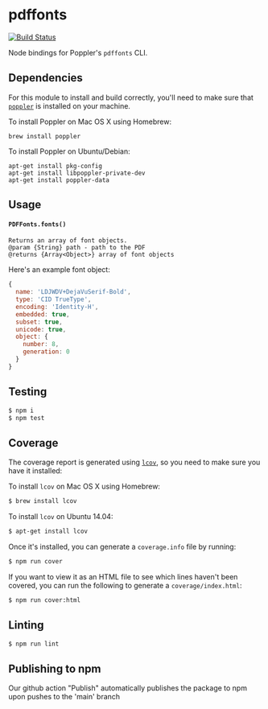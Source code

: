 # pdffonts

[![Build Status](https://github.com/lob/pdffonts/actions/workflows/ci.yaml/badge.svg)](https://github.com/lob/pdffonts/actions/workflows/ci.yaml)

Node bindings for Poppler's `pdffonts` CLI.

## Dependencies

For this module to install and build correctly, you'll need to make sure that [`poppler`](https://poppler.freedesktop.org/) is installed on your machine.

To install Poppler on Mac OS X using Homebrew:

```
brew install poppler
```

To install Poppler on Ubuntu/Debian:

```
apt-get install pkg-config
apt-get install libpoppler-private-dev
apt-get install poppler-data
```

## Usage

#### `PDFFonts.fonts()`

```
Returns an array of font objects.
@param {String} path - path to the PDF
@returns {Array<Object>} array of font objects
```

Here's an example font object:

```js
{
  name: 'LDJWDV+DejaVuSerif-Bold',
  type: 'CID TrueType',
  encoding: 'Identity-H',
  embedded: true,
  subset: true,
  unicode: true,
  object: {
    number: 8,
    generation: 0
  }
}
```

## Testing

```bash
$ npm i
$ npm test
```

## Coverage

The coverage report is generated using [`lcov`](http://ltp.sourceforge.net/coverage/lcov.php), so you need to make sure you have it installed:

To install `lcov` on Mac OS X using Homebrew:

```bash
$ brew install lcov
```

To install `lcov` on Ubuntu 14.04:

```bash
$ apt-get install lcov
```

Once it's installed, you can generate a `coverage.info` file by running:

```bash
$ npm run cover
```

If you want to view it as an HTML file to see which lines haven't been covered, you can run the following to generate a `coverage/index.html`:

```bash
$ npm run cover:html
```

## Linting

```bash
$ npm run lint
```

## Publishing to npm
Our github action "Publish" automatically publishes the package to npm upon pushes to the 'main' branch
